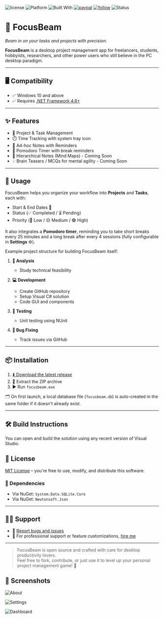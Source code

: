 ![license](https://img.shields.io/github/license/prahladyeri/focusbeam.svg)
![Platform](https://img.shields.io/badge/platform-windows-blue)
![Built With](https://img.shields.io/badge/.NET-Framework%204.6+-blueviolet)
[![paypal](https://img.shields.io/badge/PayPal-blue.svg?logo=paypal)](https://paypal.me/prahladyeri)
[![follow](https://img.shields.io/twitter/follow/prahladyeri.svg?style=social)](https://twitter.com/prahladyeri)
![Status](https://img.shields.io/badge/status-active-brightgreen)
# 🎯 FocusBeam  
*Beam in on your tasks and projects with precision.*

**FocusBeam** is a desktop project management app for freelancers, students, hobbyists, researchers, and other power users who still believe in the PC desktop paradigm.

---

## 🖥️ Compatibility

- ✅ Windows 10 and above  
- ✅ Requires [.NET Framework 4.6+](https://dotnet.microsoft.com/en-us/download/dotnet-framework)

---

## ✨ Features

- 📁 Project & Task Management  
- ⏱️ Time Tracking with system tray icon  
- 📝 Ad-hoc Notes with Reminders  
- 🍅 Pomodoro Timer with break reminders  
- 🧠 Hierarchical Notes (Mind Maps) - Coming Soon
- 💡 Brain Teasers / MCQs for mental agility - Coming Soon

---

## 🚀 Usage

FocusBeam helps you organize your workflow into **Projects** and **Tasks**, each with:

- Start & End Dates 📅  
- Status (✅ Completed / ⏳ Pending)  
- Priority (🔴 Low / 🟡 Medium / 🟢 High)

It also integrates a **Pomodoro timer**, reminding you to take short breaks every 25 minutes and a long break after every 4 sessions (fully configurable in **Settings** ⚙️).

Example project structure for building FocusBeam itself:

1. **🧠 Analysis**
   - Study technical feasibility

2. **💻 Development**
   - Create GitHub repository
   - Setup Visual C# solution
   - Code GUI and components

3. **🧪 Testing**
   - Unit testing using NUnit

4. **🐞 Bug Fixing**
   - Track issues via GitHub

---

## 📦 Installation

1. [⬇️ Download the latest release](https://github.com/prahladyeri/focusbeam/releases/latest)  
2. 📂 Extract the ZIP archive  
3. ▶️ Run `focusbeam.exe`

🗂️ On first launch, a local database file (`focusbeam.db`) is auto-created in the same folder if it doesn't already exist.

---

## 🛠️ Build Instructions

You can open and build the solution using any recent version of Visual Studio.

## 📄 License

[MIT License](LICENSE) – you're free to use, modify, and distribute this software.

### 📌 Dependencies

- Via NuGet: `System.Data.SQLite.Core`  
- Via NuGet: `Newtonsoft.Json`  

---

## 🙋‍♂️ Support

- 🐞 [Report bugs and issues](https://github.com/prahladyeri/focusbeam/issues)  
- 💼 For professional support or feature customizations, [hire me](https://prahladyeri.github.io/about)

---

> FocusBeam is open source and crafted with care for desktop productivity lovers.  
> Feel free to fork, contribute, or just use it to level up your personal project management game! 🚀

## 📸 Screenshots

![About](https://prahladyeri.github.io/uploads/focusbeam/About.png?)

![Settings](https://prahladyeri.github.io/uploads/focusbeam/Settings.png?)

![Dashboard](https://prahladyeri.github.io/uploads/focusbeam/Dashboard.png?)
